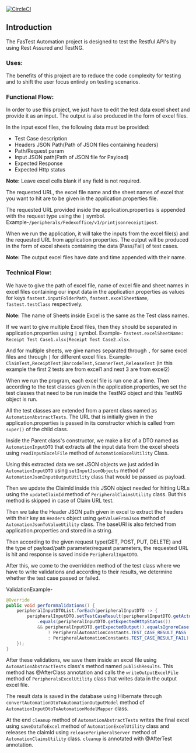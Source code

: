 [![CircleCI](https://circleci.com/gh/FasTestFramework/FasTest.svg?style=svg&circle-token=1ff03134d9fce4946cfb541634eacffd8dc5456b)](https://circleci.com/gh/FasTestFramework/FasTest)
## Introduction
The FasTest Automation project is designed to test the Restful API's by using Rest Assured and TestNG.
### Uses:
The benefits of this project are to reduce the code complexity for testing and to shift the user focus entirely on testing scenarios.
### Functional Flow:
In order to use this project, we just have to edit the test data excel sheet and provide it as an input. The output is also produced in the form of excel files.

In the input excel files, the following data must be provided:
+ Test Case description
+ Headers JSON Path(Path of JSON files containing headers)
+ Path/Request param
+ Input JSON path(Path of JSON file for Payload)
+ Expected Response
+ Expected Http status

__Note:__ Leave excel cells blank if any field is not required.

The requested URL, the excel file name and the sheet names of excel that you want to hit are to be given in the application.properties file.

The requested URL provided inside the application.properties is appended with the request type using the `|` symbol. Example-`/peripherals/Fedexoffice/v1/printjsonreceipt|post`.

When we run the application, it will take the inputs from the excel file(s) and the requested URL from application properties. The output will be produced in the form of excel sheets containing the data (Pass/Fail) of test cases.

__Note:__ The output excel files have date and time appended with their name.

### Technical Flow:
We have to give the path of excel file, name of excel file and sheet names in excel files containing our input data in the application.properties as values for keys `fastest.inputFolderPath`, `fastest.excelSheetName`, `fastest.testClass` respectively.

__Note:__ The name of Sheets inside Excel is the same as the Test class names.

If we want to give multiple Excel files, then they should be separated in application.properties using `|` symbol. Example- `fastest.excelSheetName: Receipt Test Case1.xlsx|Receipt Test Case2.xlsx`. 

And for multiple sheets, we give names separated through `,` for same excel files and through `|` for different excel files. Example- `ClaimTest,ReceiptTest|BarcodeTest,ScannerTest,ReleaseTest` (in this example the first 2 tests are from excel1 and next 3 are from excel2)

When we run the program, each excel file is run one at a time. Then according to the test classes given in the application.properties, we set the test classes that need to be run inside the TestNG object and this TestNG object is run.

All the test classes are extended from a parent class named as `AutomationAbstractTests`. The URL that is initially given in the application.properties  is passed in its constructor which is called from `super()` of the child class.

Inside the Parent class's constructor, we make a list of a DTO named as `AutomationInputDTO` that extracts all the input data from the excel sheets using `readInputExcelFile` method of `AutomationExcelUtility` Class.

Using this extracted data we set JSON objects we just added in `AutomationInputDTO` using `setInputJsonObjects` method of `AutomationJsonInputOutputUtility` class that would be passed as payload.

Then we update the ClaimId inside this JSON object needed for hitting URLs
using the `updateClaimId` method of `PeripheralClaimsUtility` class. But this method is skipped in case of Claim URL test.

Then we take the Header JSON path given in excel to extract the headers with their key as `Headers` object using `getValueFromJson` method of `AutomationJsonToValueUtility` class. The baseURI is also fetched from application.properties and stored in a string.

Then according to the given request type(GET, POST, PUT, DELETE) and the type of payload/path parameter/request parameters, the requested URL is hit and response is saved inside `PeripheralInputDTO`.

After this, we come to the overridden method of the test class where we have to write validations and according to their results, we determine whether the test case passed or failed. 

ValidationExample- 
```java
@Override
public void performValidations() {
	peripheralInputDTOList.forEach(peripheralInputDTO -> {
		peripheralInputDTO.setTestCaseResult(peripheralInputDTO.getActualHttpStatus()
			.equals(peripheralInputDTO.getExpectedHttpStatus())
			&& peripheralInputDTO.getExpectedOutput().equalsIgnoreCase(peripheralInputDTO.getActualOutput())
				? PeripheralAutomationConstants.TEST_CASE_RESULT_PASS
				: PeripheralAutomationConstants.TEST_CASE_RESULT_FAIL);
	});
}
```

After these validations, we save them inside an excel file using  `AutomationAbstractTests` class's method named `publishResults`. This method has @AfterClass annotation and calls the `writeOutputExcelFile` method of `PeripheralsExcelUtility` class that writes data in the output excel file.

The result data is saved in the database using Hibernate through `convertAutomationDtoToAutomationOutputModel` method of `AutomationInputDtoToAutomationModelMapper` class.

At the end `cleanup` method of `AutomationAbstractTests` writes the final excel using `saveDataToExcel` method of `AutomationExcelUtility` class and releases the claimId using `releasePeripheralServer` method of `AutomationClaimsUtility` class. `cleanup` is annotated with @AfterTest annotation.